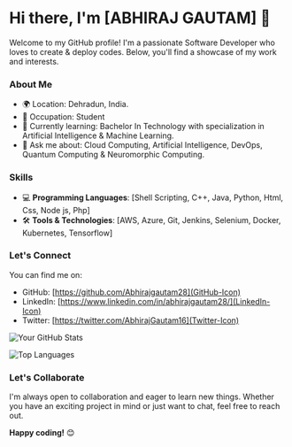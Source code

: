 # Hi there, I'm [ABHIRAJ GAUTAM] 👋

Welcome to my GitHub profile! I'm a passionate Software Developer who loves to create & deploy codes. Below, you'll find a showcase of my work and interests.

### About Me

- 🌍 Location: Dehradun, India.
- 💼 Occupation: Student
- 🌱 Currently learning: Bachelor In Technology with specialization in Artificial Intelligence & Machine Learning.
- 💬 Ask me about: Cloud Computing, Artificial Intelligence, DevOps, Quantum Computing & Neuromorphic Computing.

### Skills

- 💻 **Programming Languages**: [Shell Scripting, C++, Java, Python, Html, Css, Node js, Php]
- 🛠️ **Tools & Technologies**: [AWS, Azure, Git, Jenkins, Selenium, Docker, Kubernetes, Tensorflow]

### Let's Connect

You can find me on:

- GitHub: [https://github.com/Abhirajgautam28](GitHub-Icon)
- LinkedIn: [https://www.linkedin.com/in/abhirajgautam28/](LinkedIn-Icon)
- Twitter: [https://twitter.com/AbhirajGautam16](Twitter-Icon)

![Your GitHub Stats](https://github-readme-stats.vercel.app/api?username=yourusername&show_icons=true&theme=radical)

![Top Languages](https://github-readme-stats.vercel.app/api/top-langs/?username=yourusername&layout=compact&theme=radical)

### Let's Collaborate

I'm always open to collaboration and eager to learn new things. Whether you have an exciting project in mind or just want to chat, feel free to reach out.

**Happy coding!** 😊

